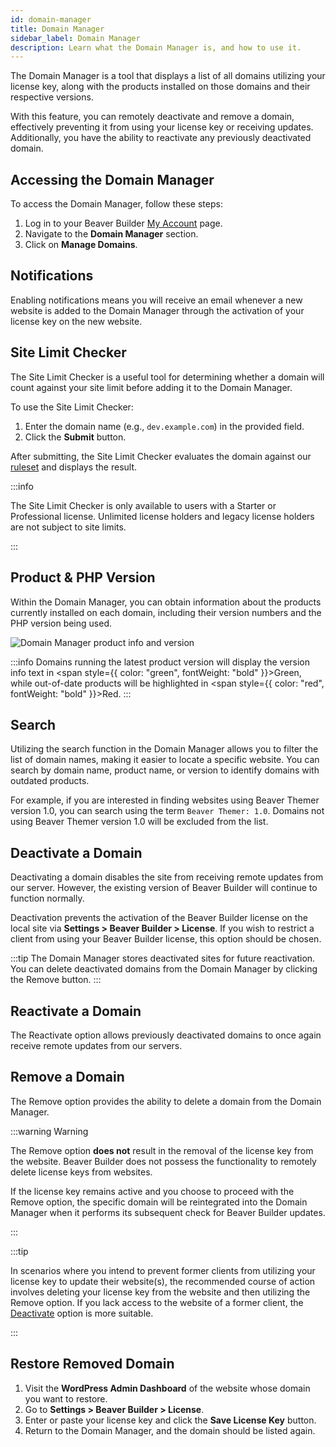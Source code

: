 ```yaml
---
id: domain-manager
title: Domain Manager
sidebar_label: Domain Manager
description: Learn what the Domain Manager is, and how to use it.
---
```


The Domain Manager is a tool that displays a list of all domains utilizing your license key, along with the products installed on those domains and their respective versions.

With this feature, you can remotely deactivate and remove a domain, effectively preventing it from using your license key or receiving updates. Additionally, you have the ability to reactivate any previously deactivated domain.

## Accessing the Domain Manager

To access the Domain Manager, follow these steps:

1. Log in to your Beaver Builder [My Account](https://www.wpbeaverbuilder.com/my-account/) page.
2. Navigate to the **Domain Manager** section.
3. Click on **Manage Domains**.

## Notifications

Enabling notifications means you will receive an email whenever a new website is added to the Domain Manager through the activation of your license key on the new website.

## Site Limit Checker

The Site Limit Checker is a useful tool for determining whether a domain will count against your site limit before adding it to the Domain Manager.

To use the Site Limit Checker:

1. Enter the domain name (e.g., `dev.example.com`) in the provided field.
2. Click the **Submit** button.

After submitting, the Site Limit Checker evaluates the domain against our [ruleset](license/activations.md) and displays the result.

:::info

The Site Limit Checker is only available to users with a Starter or Professional license. Unlimited license holders and legacy license holders are not subject to site limits.

:::

## Product & PHP Version

Within the Domain Manager, you can obtain information about the products currently installed on each domain, including their version numbers and the PHP version being used.

![Domain Manager product info and version](/img/beaver-builder/account--domain-manager--1.jpg)

:::info
Domains running the latest product version will display the version info text in <span style={{ color: "green", fontWeight: "bold" }}>Green</span>, while out-of-date products will be highlighted in <span style={{ color: "red", fontWeight: "bold" }}>Red</span>.
:::

## Search

Utilizing the search function in the Domain Manager allows you to filter the list of domain names, making it easier to locate a specific website. You can search by domain name, product name, or version to identify domains with outdated products.

For example, if you are interested in finding websites using Beaver Themer version 1.0, you can search using the term `Beaver Themer: 1.0`. Domains not using Beaver Themer version 1.0 will be excluded from the list.

## Deactivate a Domain

Deactivating a domain disables the site from receiving remote updates from our server. However, the existing version of Beaver Builder will continue to function normally.

Deactivation prevents the activation of the Beaver Builder license on the local site via **Settings > Beaver Builder > License**. If you wish to restrict a client from using your Beaver Builder license, this option should be chosen.

:::tip
The Domain Manager stores deactivated sites for future reactivation. You can delete deactivated domains from the Domain Manager by clicking the Remove button.
:::

## Reactivate a Domain

The Reactivate option allows previously deactivated domains to once again receive remote updates from our servers.

## Remove a Domain

The Remove option provides the ability to delete a domain from the Domain Manager.

:::warning Warning

The Remove option **does not** result in the removal of the license key from the website. Beaver Builder does not possess the functionality to remotely delete license keys from websites.

If the license key remains active and you choose to proceed with the Remove option, the specific domain will be reintegrated into the Domain Manager when it performs its subsequent check for Beaver Builder updates.

:::

:::tip

In scenarios where you intend to prevent former clients from utilizing your license key to update their website(s), the recommended course of action involves deleting your license key from the website and then utilizing the Remove option. If you lack access to the website of a former client, the [Deactivate](#deactivate-a-domain) option is more suitable.

:::

## Restore Removed Domain

1. Visit the **WordPress Admin Dashboard** of the website whose domain you want to restore.
2. Go to **Settings > Beaver Builder > License**.
3. Enter or paste your license key and click the **Save License Key** button.
4. Return to the Domain Manager, and the domain should be listed again.
